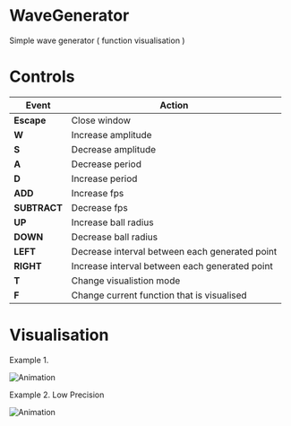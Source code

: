 # WaveGenerator

Simple wave generator ( function visualisation )   

# Controls   

|Event|Action|  
|---|---|  
|**Escape**|Close window|  
|**W**|Increase amplitude|  
|**S**|Decrease amplitude|  
|**A**|Decrease period|  
|**D**|Increase period|  
|**ADD**|Increase fps|  
|**SUBTRACT**|Decrease fps|  
|**UP**|Increase ball radius|  
|**DOWN**|Decrease ball radius|  
|**LEFT**|Decrease interval between each generated point|  
|**RIGHT**|Increase interval between each generated point|  
|**T**|Change visualistion mode|  
|**F**|Change current function that is visualised|  

# Visualisation    

Example 1.   

![Animation](https://github.com/SlawoStr/WaveGenerator/blob/master/Img/WaveGenerator.gif)

Example 2. Low Precision   

![Animation](https://github.com/SlawoStr/WaveGenerator/blob/master/Img/WaveGeneratorSpecialMode.gif)
